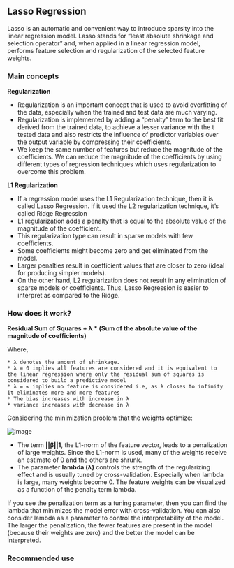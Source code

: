 ## Lasso Regression
Lasso is an automatic and convenient way to introduce sparsity into the linear regression model. Lasso stands for “least absolute shrinkage and selection operator” and, when applied in a linear regression model, performs feature selection and regularization of the selected feature weights. 

### Main concepts 

**Regularization**

* Regularization is an important concept that is used to avoid overfitting of the data, especially when the trained and test data are much varying.
* Regularization is implemented by adding a “penalty” term to the best fit derived from the trained data, to achieve a lesser variance with the t tested data and also restricts the influence of predictor variables over the output variable by compressing their coefficients.
* We keep the same number of features but reduce the magnitude of the coefficients. We can reduce the magnitude of the coefficients by using different types of regression techniques which uses regularization to overcome this problem. 

**L1 Regularization**

* If a regression model uses the L1 Regularization technique, then it is called Lasso Regression. If it used the L2 regularization technique, it’s called Ridge Regression
* L1 regularization adds a penalty that is equal to the absolute value of the magnitude of the coefficient. 
* This regularization type can result in sparse models with few coefficients. 
* Some coefficients might become zero and get eliminated from the model. 
* Larger penalties result in coefficient values that are closer to zero (ideal for producing simpler models). 
* On the other hand, L2 regularization does not result in any elimination of sparse models or coefficients. Thus, Lasso Regression is easier to interpret as compared to the Ridge. 

### How does it work?

**Residual Sum of Squares + λ * (Sum of the absolute value of the magnitude of coefficients)**

Where,

    * λ denotes the amount of shrinkage.
    * λ = 0 implies all features are considered and it is equivalent to the linear regression where only the residual sum of squares is considered to build a predictive model
    * λ = ∞ implies no feature is considered i.e, as λ closes to infinity it eliminates more and more features
    * The bias increases with increase in λ
    * variance increases with decrease in λ

Considering the minimization problem that the weights optimize:

![image](https://user-images.githubusercontent.com/39881974/208437938-9d5a9d1f-5d26-4496-8062-6fa3ee2c568f.png)

* The term **||β||1**, the L1-norm of the feature vector, leads to a penalization of large weights. Since the L1-norm is used, many of the weights receive an estimate of 0 and the others are shrunk. 
* The parameter **lambda (λ)** controls the strength of the regularizing effect and is usually tuned by cross-validation. Especially when lambda is large, many weights become 0. The feature weights can be visualized as a function of the penalty term lambda. 

If you see the penalization term as a tuning parameter, then you can find the lambda that minimizes the model error with cross-validation. You can also consider lambda as a parameter to control the interpretability of the model. The larger the penalization, the fewer features are present in the model (because their weights are zero) and the better the model can be interpreted.

### Recommended use
